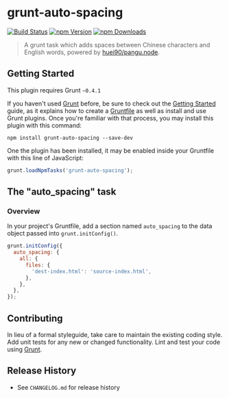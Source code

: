 # grunt-auto-spacing
[![Build Status](https://api.travis-ci.org/sparanoid/grunt-auto-spacing.svg?branch=master)](https://travis-ci.org/sparanoid/grunt-auto-spacing)
[![npm Version](https://img.shields.io/npm/v/grunt-auto-spacing.svg)](https://www.npmjs.com/package/grunt-auto-spacing)
[![npm Downloads](https://img.shields.io/npm/dm/grunt-auto-spacing.svg)](https://www.npmjs.com/package/grunt-auto-spacing)

> A grunt task which adds spaces between Chinese characters and English words, powered by [huei90/pangu.node](https://github.com/huei90/pangu.node).

## Getting Started

This plugin requires Grunt `~0.4.1`

If you haven't used [Grunt](http://gruntjs.com/) before, be sure to check out the [Getting Started](http://gruntjs.com/getting-started) guide, as it explains how to create a [Gruntfile](http://gruntjs.com/sample-gruntfile) as well as install and use Grunt plugins. Once you're familiar with that process, you may install this plugin with this command:

```shell
npm install grunt-auto-spacing --save-dev
```

One the plugin has been installed, it may be enabled inside your Gruntfile with this line of JavaScript:

```js
grunt.loadNpmTasks('grunt-auto-spacing');
```

## The "auto_spacing" task

### Overview

In your project's Gruntfile, add a section named `auto_spacing` to the data object passed into `grunt.initConfig()`.

```js
grunt.initConfig({
  auto_spacing: {
    all: {
      files: {
        'dest-index.html': 'source-index.html',
      },
    },
  },
});
```

## Contributing

In lieu of a formal styleguide, take care to maintain the existing coding style. Add unit tests for any new or changed functionality. Lint and test your code using [Grunt](http://gruntjs.com/).

## Release History

- See `CHANGELOG.md` for release history
